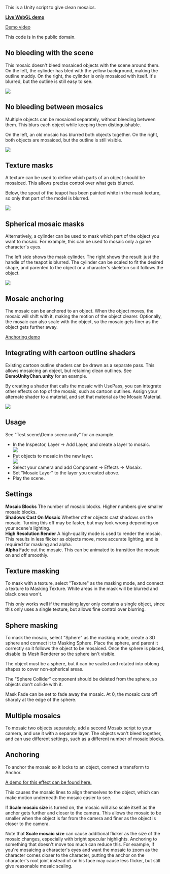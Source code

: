 This is a Unity script to give clean mosaics.

**[Live WebGL demo](https://s3.amazonaws.com/unity-mosaix/unity-chan-demo/index.html)**

[Demo video](https://s3.amazonaws.com/unity-mosaix/mosaix-demo.mp4)

This code is in the public domain.

No bleeding with the scene
--------------------------

This mosaic doesn't bleed mosaiced objects with the scene around them.
On the left, the cylinder has bled with the yellow background, making the outline
muddy.  On the right, the cylinder is only mosaiced with itself.  It's blurred,
but the outline is still easy to see.

![](Images/no_mosaic_bleeding.png)

No bleeding between mosaics
---------------------------

Multiple objects can be mosaiced separately, without bleeding between them.
This blurs each object while keeping them distinguishable.

On the left, an old mosaic has blurred both objects together.  On the right, both
objects are mosaiced, but the outline is still visible.

![](Images/separate_mosaics.png)

Texture masks
-------------

A texture can be used to define which parts of an object should be mosaiced.
This allows precise control over what gets blurred.

Below, the spout of the teapot has been painted white in the mask texture, so
only that part of the model is blurred.

![](Images/texture_masked.png)

Spherical mosaic masks
----------------------

Alternatively, a cylinder can be used to mask which part of the object you want to mosaic.
For example, this can be used to mosaic only a game character's eyes.

The left side shows the mask cylinder.  The right shows the result: just the handle
of the teapot is blurred.  The cylinder can be scaled to fit the desired shape,
and parented to the object or a character's skeleton so it follows the object.

![](Images/sphere_masked.png)

Mosaic anchoring
----------------

The mosaic can be anchored to an object.  When the object moves, the mosaic will shift
with it, making the motion of the object clearer.  Optionally, the mosaic can also scale
with the object, so the mosaic gets finer as the object gets further away.

[Anchoring demo](https://s3.amazonaws.com/unity-mosaix/anchoring-demo.mp4)

Integrating with cartoon outline shaders
----------------------------------------

Existing cartoon outline shaders can be drawn as a separate pass.  This allows mosaicing an
object, but retaining clean outlines.  See **DemoUnityChan.unity** for an example.

By creating a shader that calls the mosaic with UsePass, you can integrate other effects
on top of the mosaic, such as cartoon outlines.  Assign your alternate shader to a material,
and set that material as the Mosaic Material.

![](Images/external_shaders.png)

Usage
-----

See "Test scene\Demo scene.unity" for an example.

- In the Inspector, Layer -> Add Layer, and create a layer to mosaic.  
![](Images/Setup_AddLayer.png)
- Put objects to mosaic in the new layer.  
![](Images/Setup_PutMeshInLayer.png)
- Select your camera and add Component -> Effects -> Mosaix.
- Set "Mosaic Layer" to the layer you created above.
- Play the scene.

Settings
--------

**Mosaic Blocks** The number of mosaic blocks.  Higher numbers give smaller mosaic blocks.  
**Shadows Cast On Mosaic** Whether other objects cast shadows on the mosaic.  Turning this
off may be faster, but may look wrong depending on your scene's lighting.  
**High Resolution Render** A high-quality mode is used to render the mosaic.
This results in less flicker as objects move, more accurate lighting, and is required
for masking and alpha.  
**Alpha** Fade out the mosaic.  This can be animated to transition the mosaic on and off
smoothly.

Texture masking
---------------

To mask with a texture, select "Texture" as the masking mode, and connect a texture
to Masking Texture.  White areas in the mask will be blurred and black ones won't.

This only works well if the masking layer only contains a single object, since this
only uses a single texture, but allows fine control over blurring.

Sphere masking
--------------

To mask the mosaic, select "Sphere" as the masking mode, create a 3D sphere and connect
it to Masking Sphere.  Place the sphere, and parent it correctly so it follows the object
to be mosaiced.  Once the sphere is placed, disable its Mesh Renderer so the sphere isn't
visible.

The object must be a sphere, but it can be scaled and rotated into oblong shapes to cover
non-spherical areas.

The "Sphere Collider" component should be deleted from the sphere, so objects don't collide
with it.

Mask Fade can be set to fade away the mosaic.  At 0, the mosaic cuts off sharply at the
edge of the sphere.

Multiple mosaics
----------------

To mosaic two objects separately, add a second Mosaix script to your camera, and use it
with a separate layer.  The objects won't bleed together, and can use different settings,
such as a different number of mosaic blocks.

Anchoring
---------

To anchor the mosaic so it locks to an object, connect a transform to Anchor.

[A demo for this effect can be found here.](https://s3.amazonaws.com/unity-mosaix/anchoring-demo.mp4)

This causes the mosaic lines to align themselves to the object, which can make motion underneath
the mosaic easier to see.

If **Scale mosaic size** is turned on, the mosaic will also scale itself as the anchor gets
further and closer to the camera.  This allows the mosaic to be smaller when the object is
far from the camera and finer as the object is closer to the camera.

Note that **Scale mosaic size** can cause additional flicker as the size of the mosaic changes,
especially with bright specular highlights.  Anchoring to something that doesn't move too much
can reduce this.  For example, if you're mosaicing a character's eyes and want the mosaic to
zoom as the character comes closer to the character, putting the anchor on the character's root
joint instead of on his face may cause less flicker, but still give reasonable mosaic scaling.

